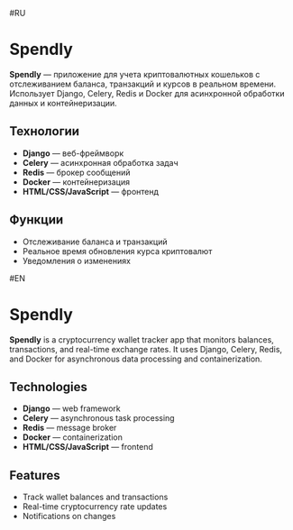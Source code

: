 #RU

# Spendly

**Spendly** — приложение для учета криптовалютных кошельков с отслеживанием баланса, транзакций и курсов в реальном времени. Использует Django, Celery, Redis и Docker для асинхронной обработки данных и контейнеризации.

## Технологии

- **Django** — веб-фреймворк
- **Celery** — асинхронная обработка задач
- **Redis** — брокер сообщений
- **Docker** — контейнеризация
- **HTML/CSS/JavaScript** — фронтенд

## Функции

- Отслеживание баланса и транзакций
- Реальное время обновления курса криптовалют
- Уведомления о изменениях

#EN

# Spendly

**Spendly** is a cryptocurrency wallet tracker app that monitors balances, transactions, and real-time exchange rates. It uses Django, Celery, Redis, and Docker for asynchronous data processing and containerization.

## Technologies

- **Django** — web framework
- **Celery** — asynchronous task processing
- **Redis** — message broker
- **Docker** — containerization
- **HTML/CSS/JavaScript** — frontend

## Features

- Track wallet balances and transactions
- Real-time cryptocurrency rate updates
- Notifications on changes
